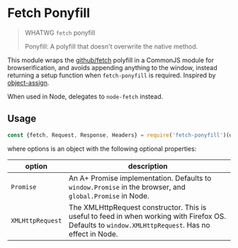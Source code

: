 # Fetch Ponyfill

> WHATWG `fetch` ponyfill
>
> Ponyfill: A polyfill that doesn't overwrite the native method.

This module wraps the [github/fetch](https://github.com/github/fetch) polyfill in a CommonJS module
for browserification, and avoids appending anything to the window, instead returning a setup
function when `fetch-ponyfill` is required. Inspired by
[object-assign](https://github.com/sindresorhus/object-assign).

When used in Node, delegates to `node-fetch` instead.

## Usage

```javascript
const {fetch, Request, Response, Headers} = require('fetch-ponyfill')(options);
```

where options is an object with the following optional properties:

| option | description |
| ------ | ----------- |
| `Promise` | An A+ Promise implementation. Defaults to `window.Promise` in the browser, and `global.Promise` in Node. |
| `XMLHttpRequest` | The XMLHttpRequest constructor. This is useful to feed in when working with Firefox OS. Defaults to `window.XMLHttpRequest`. Has no effect in Node. |
